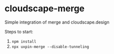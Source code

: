 # cloudscape-merge

Simple integration of merge and cloudscape.design

Steps to start:

1. ``npm install``
2.  ``npx uxpin-merge --disable-tunneling``
